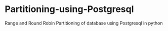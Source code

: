 # Partitioning-using-Postgresql
Range and Round Robin Partitioning of database using Postgresql in python
